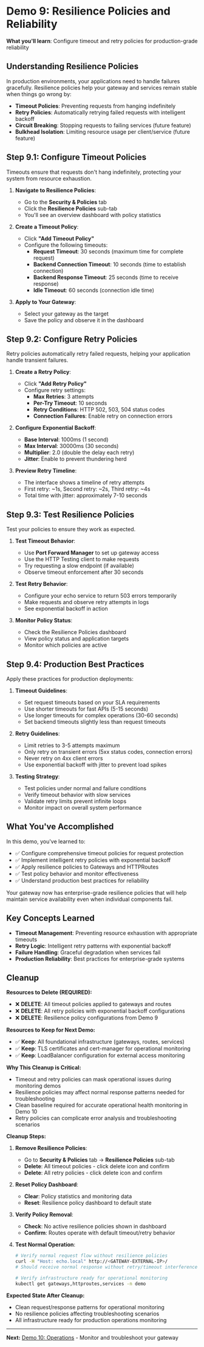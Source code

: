 # Demo 9: Resilience Policies and Reliability

**What you'll learn**: Configure timeout and retry policies for production-grade reliability

## Understanding Resilience Policies

In production environments, your applications need to handle failures gracefully. Resilience policies help your gateway and services remain stable when things go wrong by:

* **Timeout Policies**: Preventing requests from hanging indefinitely
* **Retry Policies**: Automatically retrying failed requests with intelligent backoff
* **Circuit Breaking**: Stopping requests to failing services (future feature)
* **Bulkhead Isolation**: Limiting resource usage per client/service (future feature)

## Step 9.1: Configure Timeout Policies

Timeouts ensure that requests don't hang indefinitely, protecting your system from resource exhaustion.

1. **Navigate to Resilience Policies**:
   * Go to the **Security & Policies** tab
   * Click the **Resilience Policies** sub-tab
   * You'll see an overview dashboard with policy statistics

2. **Create a Timeout Policy**:
   * Click **"Add Timeout Policy"**
   * Configure the following timeouts:
     - **Request Timeout**: 30 seconds (maximum time for complete request)
     - **Backend Connection Timeout**: 10 seconds (time to establish connection)
     - **Backend Response Timeout**: 25 seconds (time to receive response)
     - **Idle Timeout**: 60 seconds (connection idle time)

3. **Apply to Your Gateway**:
   * Select your gateway as the target
   * Save the policy and observe it in the dashboard

## Step 9.2: Configure Retry Policies

Retry policies automatically retry failed requests, helping your application handle transient failures.

1. **Create a Retry Policy**:
   * Click **"Add Retry Policy"**
   * Configure retry settings:
     - **Max Retries**: 3 attempts
     - **Per-Try Timeout**: 10 seconds
     - **Retry Conditions**: HTTP 502, 503, 504 status codes
     - **Connection Failures**: Enable retry on connection errors

2. **Configure Exponential Backoff**:
   * **Base Interval**: 1000ms (1 second)
   * **Max Interval**: 30000ms (30 seconds)  
   * **Multiplier**: 2.0 (double the delay each retry)
   * **Jitter**: Enable to prevent thundering herd

3. **Preview Retry Timeline**:
   * The interface shows a timeline of retry attempts
   * First retry: ~1s, Second retry: ~2s, Third retry: ~4s
   * Total time with jitter: approximately 7-10 seconds

## Step 9.3: Test Resilience Policies

Test your policies to ensure they work as expected.

1. **Test Timeout Behavior**:
   * Use **Port Forward Manager** to set up gateway access
   * Use the HTTP Testing client to make requests
   * Try requesting a slow endpoint (if available)
   * Observe timeout enforcement after 30 seconds

2. **Test Retry Behavior**:
   * Configure your echo service to return 503 errors temporarily
   * Make requests and observe retry attempts in logs
   * See exponential backoff in action

3. **Monitor Policy Status**:
   * Check the Resilience Policies dashboard
   * View policy status and application targets
   * Monitor which policies are active

## Step 9.4: Production Best Practices

Apply these practices for production deployments:

1. **Timeout Guidelines**:
   * Set request timeouts based on your SLA requirements
   * Use shorter timeouts for fast APIs (5-15 seconds)
   * Use longer timeouts for complex operations (30-60 seconds)
   * Set backend timeouts slightly less than request timeouts

2. **Retry Guidelines**:
   * Limit retries to 3-5 attempts maximum
   * Only retry on transient errors (5xx status codes, connection errors)
   * Never retry on 4xx client errors
   * Use exponential backoff with jitter to prevent load spikes

3. **Testing Strategy**:
   * Test policies under normal and failure conditions
   * Verify timeout behavior with slow services
   * Validate retry limits prevent infinite loops
   * Monitor impact on overall system performance

## What You've Accomplished

In this demo, you've learned to:

* ✅ Configure comprehensive timeout policies for request protection
* ✅ Implement intelligent retry policies with exponential backoff
* ✅ Apply resilience policies to Gateways and HTTPRoutes
* ✅ Test policy behavior and monitor effectiveness
* ✅ Understand production best practices for reliability

Your gateway now has enterprise-grade resilience policies that will help maintain service availability even when individual components fail.

## Key Concepts Learned

* **Timeout Management**: Preventing resource exhaustion with appropriate timeouts
* **Retry Logic**: Intelligent retry patterns with exponential backoff
* **Failure Handling**: Graceful degradation when services fail
* **Production Reliability**: Best practices for enterprise-grade systems

## Cleanup

**Resources to Delete (REQUIRED):**
- ❌ **DELETE**: All timeout policies applied to gateways and routes
- ❌ **DELETE**: All retry policies with exponential backoff configurations
- ❌ **DELETE**: Resilience policy configurations from Demo 9

**Resources to Keep for Next Demo:**
- ✅ **Keep**: All foundational infrastructure (gateways, routes, services)
- ✅ **Keep**: TLS certificates and cert-manager for operational monitoring
- ✅ **Keep**: LoadBalancer configuration for external access monitoring

**Why This Cleanup is Critical:**
- Timeout and retry policies can mask operational issues during monitoring demos
- Resilience policies may affect normal response patterns needed for troubleshooting
- Clean baseline required for accurate operational health monitoring in Demo 10
- Retry policies can complicate error analysis and troubleshooting scenarios

**Cleanup Steps:**
1. **Remove Resilience Policies**:
   * Go to **Security & Policies** tab → **Resilience Policies** sub-tab
   * **Delete**: All timeout policies - click delete icon and confirm
   * **Delete**: All retry policies - click delete icon and confirm

2. **Reset Policy Dashboard**:
   * **Clear**: Policy statistics and monitoring data
   * **Reset**: Resilience policy dashboard to default state

3. **Verify Policy Removal**:
   * **Check**: No active resilience policies shown in dashboard
   * **Confirm**: Routes operate with default timeout/retry behavior

4. **Test Normal Operation**:
   ```bash
   # Verify normal request flow without resilience policies
   curl -H "Host: echo.local" http://<GATEWAY-EXTERNAL-IP>/
   # Should receive normal response without retry/timeout interference
   
   # Verify infrastructure ready for operational monitoring
   kubectl get gateways,httproutes,services -n demo
   ```

**Expected State After Cleanup:**
- Clean request/response patterns for operational monitoring
- No resilience policies affecting troubleshooting scenarios
- All infrastructure ready for production operations monitoring

---

**Next:** [Demo 10: Operations](./11-demo-10-operations.md) - Monitor and troubleshoot your gateway